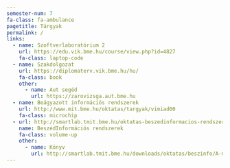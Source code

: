 ```yaml
---
semester-num: 7
fa-class: fa-ambulance
pagetitle: Tárgyak
permalink: /
links:
  - name: Szoftverlaboratórium 2
    url: https://edu.vik.bme.hu/course/view.php?id=4827
    fa-class: laptop-code
  - name: Szakdolgozat
    url: https://diplomaterv.vik.bme.hu/hu/
    fa-class: book
    other:
      - name: Aut segéd
        url: https://zarovizsga.aut.bme.hu
  - name: Beágyazott információs rendszerek
    url: http://www.mit.bme.hu/oktatas/targyak/vimiad00
    fa-class: microchip
  - url: http://smartlab.tmit.bme.hu/oktatas-beszedinformacios-rendszerek
    name: BeszédInformációs rendszerek
    fa-class: volume-up
    other:
      - name: Könyv
        url: http://smartlab.tmit.bme.hu/downloads/oktatas/beszinfo/A-magyar-beszed.pdf
---
```

